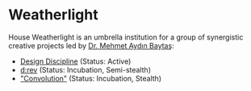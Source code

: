 # Weatherlight

House Weatherlight is an umbrella institution for a group of synergistic creative projects led by [Dr. Mehmet Aydın Baytaş](http://baytas.net/):

- [Design Discipline](http://designdisciplin.com) (Status: Active)
- [d:rev](http://drev.io/) (Status: Incubation, Semi-stealth)
- ["Convolution"](https://bugle-chihuahua-cnmm.squarespace.com/) (Status: Incubation, Stealth)
